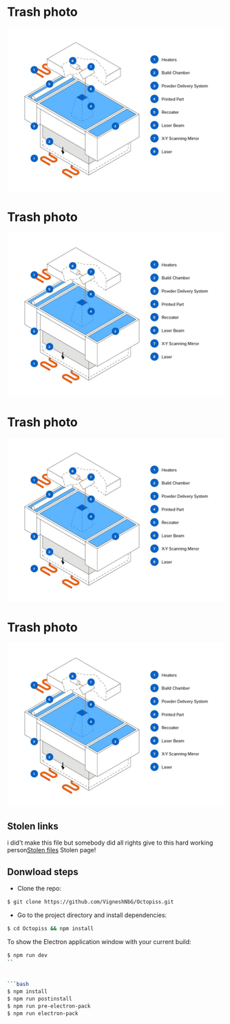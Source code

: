 # Trash photo 

![Trash photo i found](assets/screenshot.png)
# Trash photo 

![Trash photo i found](assets/screenshot.png)

# Trash photo 

![Trash photo i found](assets/screenshot.png)

# Trash photo 

![Trash photo i found](assets/screenshot.png)



## Stolen links

i did't make this file but somebody did all rights give to this hard working person[Stolen files](https://github.com/cassidoo/todometer/releases) Stolen page!

## Donwload steps

- Clone the repo:

```bash
$ git clone https://github.com/VigneshNbG/Octopiss.git
```

- Go to the project directory and install dependencies:

```bash
$ cd Octopiss && npm install
```

To show the Electron application window with your current build:

```bash
$ npm run dev
`` 


```bash
$ npm install
$ npm run postinstall
$ npm run pre-electron-pack
$ npm run electron-pack

